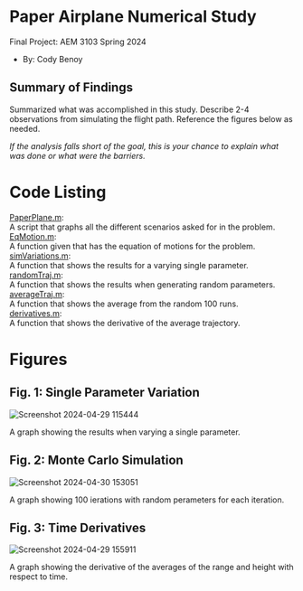   # Paper Airplane Numerical Study
  Final Project: AEM 3103 Spring 2024

  - By: Cody Benoy

  ## Summary of Findings
  <Show the variations studied in a table>

  Summarized what was accomplished in this study.  Describe 2-4 observations from simulating the flight path.
  Reference the figures below as needed.

  *If the analysis falls short of the goal, this is your chance to explain what was done or what were the barriers.*
 
  # Code Listing
[PaperPlane.m](PaperPlane.m): <br>
A script that graphs all the different scenarios asked for in the problem. <br>
[EqMotion.m](EqMotion.m): <br>
A function given that has the equation of motions for the problem. <br>
[simVariations.m](simVariations.m): <br>
A function that shows the results for a varying single parameter. <br>
[randomTraj.m](randomTraj.m): <br>
A function that shows the results when generating random parameters. <br>
[averageTraj.m](averageTraj.m): <br>
A function that shows the average from the random 100 runs. <br>
[derivatives.m](derivatives.m): <br>
A function that shows the derivative of the average trajectory. <br>
  # Figures

  ## Fig. 1: Single Parameter Variation
  ![Screenshot 2024-04-29 115444](https://github.com/Codybeno/Final_Project/assets/167140425/d5693c9a-532f-4501-9f3e-d6bee93b7c6c)

A graph showing the results when varying a single parameter.

  ## Fig. 2: Monte Carlo Simulation
 ![Screenshot 2024-04-30 153051](https://github.com/Codybeno/Final_Project/assets/167140425/476b1c98-6d40-446f-a226-ebb98288f20a)


A graph showing 100 ierations with random perameters for each iteration.

 ## Fig. 3: Time Derivatives
 ![Screenshot 2024-04-29 155911](https://github.com/Codybeno/Final_Project/assets/167140425/61e4de83-1353-4512-899d-2960203f7672)

A graph showing the derivative of the averages of the range and height with respect to time.
